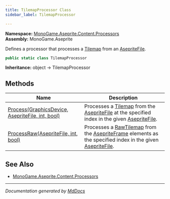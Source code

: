 ```yaml
---
title: TilemapProcessor Class
sidebar_label: TilemapProcessor

---
```


**Namespace:** [MonoGame.Aseprite.Content.Processors](../)  
**Assembly:** MonoGame.Aseprite

Defines a processor that processes a [Tilemap](../../../Tilemaps/Tilemap/) from an [AsepriteFile](../../../AsepriteFile/).

```csharp
public static class TilemapProcessor
```

**Inheritance:** object → TilemapProcessor

## Methods

| Name                                                                   | Description                                                                                                                                                                                                                           |
| ---------------------------------------------------------------------- | ------------------------------------------------------------------------------------------------------------------------------------------------------------------------------------------------------------------------------------- |
| [Process(GraphicsDevice, AsepriteFile, int, bool)](Methods/Process.md) | Processes a [Tilemap](../../../Tilemaps/Tilemap/) from the [AsepriteFile](../../../AsepriteFile/) at the specified index in the given [AsepriteFile](../../../AsepriteFile/).                                 |
| [ProcessRaw(AsepriteFile, int, bool)](Methods/ProcessRaw.md)           | Processes a [RawTilemap](../../../RawTypes/RawTilemap/) from the [AsepriteFrame](../../../AsepriteTypes/AsepriteFrame/) elements as the specified index  in the given [AsepriteFile](../../../AsepriteFile/). |

## See Also

- [MonoGame.Aseprite.Content.Processors](../)

___

*Documentation generated by [MdDocs](https://github.com/ap0llo/mddocs)*
